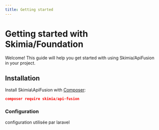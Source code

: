 ```yaml
---
title: Getting started
---
```


# Getting started with Skimia/Foundation

Welcome! This guide will help you get started with using Skimia/ApiFusion in your project.


## Installation

Install Skimia\\ApiFusion with [Composer]('http://getcomposer.org/doc/00-intro.md'):

```json
composer require skimia/api-fusion
```

### Configuration

configuration utilisée par laravel
